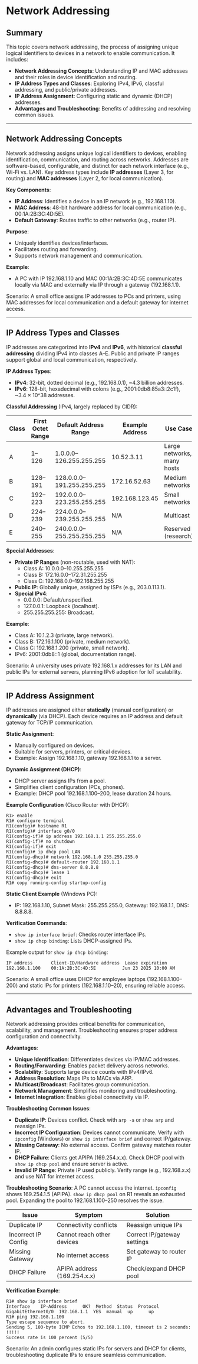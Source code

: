 # Network Addressing

## Summary

This topic covers network addressing, the process of assigning unique logical identifiers to devices in a network to enable communication. It includes:

* **Network Addressing Concepts**: Understanding IP and MAC addresses and their roles in device identification and routing.
* **IP Address Types and Classes**: Exploring IPv4, IPv6, classful addressing, and public/private addresses.
* **IP Address Assignment**: Configuring static and dynamic (DHCP) addresses.
* **Advantages and Troubleshooting**: Benefits of addressing and resolving common issues.

---

## Network Addressing Concepts

Network addressing assigns unique logical identifiers to devices, enabling identification, communication, and routing across networks. Addresses are software-based, configurable, and distinct for each network interface (e.g., Wi-Fi vs. LAN). Key address types include **IP addresses** (Layer 3, for routing) and **MAC addresses** (Layer 2, for local communication).

**Key Components**:
- **IP Address**: Identifies a device in an IP network (e.g., 192.168.1.10).
- **MAC Address**: 48-bit hardware address for local communication (e.g., 00:1A:2B:3C:4D:5E).
- **Default Gateway**: Routes traffic to other networks (e.g., router IP).

**Purpose**:
- Uniquely identifies devices/interfaces.
- Facilitates routing and forwarding.
- Supports network management and communication.

**Example**:
- A PC with IP 192.168.1.10 and MAC 00:1A:2B:3C:4D:5E communicates locally via MAC and externally via IP through a gateway (192.168.1.1).

Scenario: A small office assigns IP addresses to PCs and printers, using MAC addresses for local communication and a default gateway for internet access.

---

## IP Address Types and Classes

IP addresses are categorized into **IPv4** and **IPv6**, with historical **classful addressing** dividing IPv4 into classes A–E. Public and private IP ranges support global and local communication, respectively.

**IP Address Types**:
- **IPv4**: 32-bit, dotted decimal (e.g., 192.168.0.1), ~4.3 billion addresses.
- **IPv6**: 128-bit, hexadecimal with colons (e.g., 2001:0db8:85a3::2c1f), ~3.4 × 10^38 addresses.

**Classful Addressing** (IPv4, largely replaced by CIDR):

| Class | First Octet Range | Default Address Range       | Example Address         | Use Case                     |
|-------|-------------------|-----------------------------|-------------------------|------------------------------|
| A     | 1–126             | 1.0.0.0–126.255.255.255     | 10.52.3.11              | Large networks, many hosts   |
| B     | 128–191           | 128.0.0.0–191.255.255.255   | 172.16.52.63            | Medium networks              |
| C     | 192–223           | 192.0.0.0–223.255.255.255   | 192.168.123.45          | Small networks               |
| D     | 224–239           | 224.0.0.0–239.255.255.255   | N/A                     | Multicast                    |
| E     | 240–255           | 240.0.0.0–255.255.255.255   | N/A                     | Reserved (research)          |

**Special Addresses**:
- **Private IP Ranges** (non-routable, used with NAT):
  - Class A: 10.0.0.0–10.255.255.255
  - Class B: 172.16.0.0–172.31.255.255
  - Class C: 192.168.0.0–192.168.255.255
- **Public IP**: Globally unique, assigned by ISPs (e.g., 203.0.113.1).
- **Special IPv4**:
  - 0.0.0.0: Default/unspecified.
  - 127.0.0.1: Loopback (localhost).
  - 255.255.255.255: Broadcast.

**Example**:
- Class A: 10.1.2.3 (private, large network).
- Class B: 172.16.1.100 (private, medium network).
- Class C: 192.168.1.200 (private, small network).
- IPv6: 2001:0db8::1 (global, documentation range).

Scenario: A university uses private 192.168.1.x addresses for its LAN and public IPs for external servers, planning IPv6 adoption for IoT scalability.

---

## IP Address Assignment

IP addresses are assigned either **statically** (manual configuration) or **dynamically** (via DHCP). Each device requires an IP address and default gateway for TCP/IP communication.

**Static Assignment**:
- Manually configured on devices.
- Suitable for servers, printers, or critical devices.
- Example: Assign 192.168.1.10, gateway 192.168.1.1 to a server.

**Dynamic Assignment (DHCP)**:
- DHCP server assigns IPs from a pool.
- Simplifies client configuration (PCs, phones).
- Example: DHCP pool 192.168.1.100–200, lease duration 24 hours.

**Example Configuration** (Cisco Router with DHCP):
```
R1> enable
R1# configure terminal
R1(config)# hostname R1
R1(config)# interface g0/0
R1(config-if)# ip address 192.168.1.1 255.255.255.0
R1(config-if)# no shutdown
R1(config-if)# exit
R1(config)# ip dhcp pool LAN
R1(config-dhcp)# network 192.168.1.0 255.255.255.0
R1(config-dhcp)# default-router 192.168.1.1
R1(config-dhcp)# dns-server 8.8.8.8
R1(config-dhcp)# lease 1
R1(config-dhcp)# exit
R1# copy running-config startup-config
```

**Static Client Example** (Windows PC):
- IP: 192.168.1.10, Subnet Mask: 255.255.255.0, Gateway: 192.168.1.1, DNS: 8.8.8.8.

**Verification Commands**:
- `show ip interface brief`: Checks router interface IPs.
- `show ip dhcp binding`: Lists DHCP-assigned IPs.

Example output for `show ip dhcp binding`:
```
IP address       Client-ID/Hardware address  Lease expiration
192.168.1.100    00:1A:2B:3C:4D:5E          Jun 23 2025 10:00 AM
```

Scenario: A small office uses DHCP for employee laptops (192.168.1.100–200) and static IPs for printers (192.168.1.10–20), ensuring reliable access.

---

## Advantages and Troubleshooting

Network addressing provides critical benefits for communication, scalability, and management. Troubleshooting ensures proper address configuration and connectivity.

**Advantages**:
- **Unique Identification**: Differentiates devices via IP/MAC addresses.
- **Routing/Forwarding**: Enables packet delivery across networks.
- **Scalability**: Supports large device counts with IPv4/IPv6.
- **Address Resolution**: Maps IPs to MACs via ARP.
- **Multicast/Broadcast**: Facilitates group communication.
- **Network Management**: Simplifies monitoring and troubleshooting.
- **Internet Integration**: Enables global connectivity via IP.

**Troubleshooting Common Issues**:
- **Duplicate IP**: Devices conflict. Check with `arp -a` or `show arp` and reassign IPs.
- **Incorrect IP Configuration**: Devices cannot communicate. Verify with `ipconfig` (Windows) or `show ip interface brief` and correct IP/gateway.
- **Missing Gateway**: No external access. Confirm gateway matches router IP.
- **DHCP Failure**: Clients get APIPA (169.254.x.x). Check DHCP pool with `show ip dhcp pool` and ensure server is active.
- **Invalid IP Range**: Private IP used publicly. Verify range (e.g., 192.168.x.x) and use NAT for internet access.

**Troubleshooting Scenario**: A PC cannot access the internet. `ipconfig` shows 169.254.1.5 (APIPA). `show ip dhcp pool` on R1 reveals an exhausted pool. Expanding the pool to 192.168.1.100–250 resolves the issue.

| Issue                | Symptom                        | Solution                              |
|----------------------|--------------------------------|---------------------------------------|
| Duplicate IP         | Connectivity conflicts        | Reassign unique IPs                  |
| Incorrect IP Config  | Cannot reach other devices    | Correct IP/gateway settings          |
| Missing Gateway      | No internet access            | Set gateway to router IP             |
| DHCP Failure         | APIPA address (169.254.x.x)   | Check/expand DHCP pool               |

**Verification Example**:
```
R1# show ip interface brief
Interface    IP-Address      OK?  Method  Status  Protocol
GigabitEthernet0/0  192.168.1.1  YES  manual  up      up
R1# ping 192.168.1.100
Type escape sequence to abort.
Sending 5, 100-byte ICMP Echos to 192.168.1.100, timeout is 2 seconds:
!!!!!
Success rate is 100 percent (5/5)
```

Scenario: An admin configures static IPs for servers and DHCP for clients, troubleshooting duplicate IPs to ensure seamless communication.